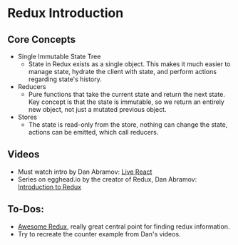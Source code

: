 # Redux Introduction

## Core Concepts

* Single Immutable State Tree
  * State in Redux exists as a single object. This makes it much easier to manage state, hydrate the client with state, and perform actions regarding state's history.
* Reducers
  * Pure functions that take the current state and return the next state.  Key concept is that the state is immutable, so we return an entirely new object, not just a mutated previous object.
* Stores
  * The state is read-only from the store, nothing can change the state, actions can be emitted, which call reducers.

## Videos
* Must watch intro by Dan Abramov: [Live React](https://www.youtube.com/watch?v=xsSnOQynTHs)
* Series on egghead.io by the creator of Redux, Dan Abramov: [Introduction to Redux](https://egghead.io/series/getting-started-with-redux)



## To-Dos:
* [Awesome Redux](https://github.com/xgrommx/awesome-redux), really great central point for finding redux information.
* Try to recreate the counter example from Dan's videos.
